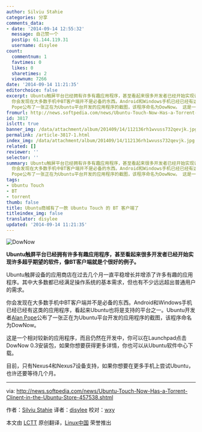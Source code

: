 ```yaml
---
author: Silviu Stahie
categories: 分享
comments_data:
- date: '2014-09-14 12:55:32'
  message: 自己赞一个
  postip: 61.144.119.31
  username: disylee
count:
  commentnum: 1
  favtimes: 0
  likes: 0
  sharetimes: 2
  viewnum: 7266
date: '2014-09-14 11:21:35'
editorchoice: false
excerpt: Ubuntu触屏平台已经拥有许多有趣应用程序，甚至看起来很多开发者已经开始实现许多超乎期望的软件，像BT客户端就是个很好的例子。 Ubuntu触屏设备的应用商店在过去几个月一直平稳增长并增添了许多有趣的应用程序。其中大多数都已经满足操作系统的基本需求，但也有不少远远超出普通用户的需求。
  你会发现在大多数手机中BT客户端并不是必备的东西。Android和Windows手机已经已经有这类的应用程序，看起来Ubuntu也将是支持的平台之一。Ubuntu开发者Alan
  Pope公布了一张正在为Ubuntu平台开发的应用程序的截图，该程序命名为DowNow。 这是一个相
fromurl: http://news.softpedia.com/news/Ubuntu-Touch-Now-Has-a-Torrent-Clinent-in-the-Ubuntu-Store-457538.shtml
id: 3817
islctt: true
banner_img: /data/attachment/album/201409/14/112136rh1wvuss732qevjk.jpg
permalink: /article-3817-1.html
index_img: /data/attachment/album/201409/14/112136rh1wvuss732qevjk.jpg.thumb.jpg
related: []
reviewer: ''
selector: ''
summary: Ubuntu触屏平台已经拥有许多有趣应用程序，甚至看起来很多开发者已经开始实现许多超乎期望的软件，像BT客户端就是个很好的例子。 Ubuntu触屏设备的应用商店在过去几个月一直平稳增长并增添了许多有趣的应用程序。其中大多数都已经满足操作系统的基本需求，但也有不少远远超出普通用户的需求。
  你会发现在大多数手机中BT客户端并不是必备的东西。Android和Windows手机已经已经有这类的应用程序，看起来Ubuntu也将是支持的平台之一。Ubuntu开发者Alan
  Pope公布了一张正在为Ubuntu平台开发的应用程序的截图，该程序命名为DowNow。 这是一个相
tags:
- Ubuntu Touch
- BT
- torrent
thumb: false
title: Ubuntu商城有了一款 Ubuntu Touch 的 BT 客户端了
titleindex_img: false
translator: disylee
updated: '2014-09-14 11:21:35'
---
```


![DowNow](/data/attachment/album/201409/14/112136rh1wvuss732qevjk.jpg)


**Ubuntu触屏平台已经拥有许多有趣应用程序，甚至看起来很多开发者已经开始实现许多超乎期望的软件，像BT客户端就是个很好的例子。**


Ubuntu触屏设备的应用商店在过去几个月一直平稳增长并增添了许多有趣的应用程序。其中大多数都已经满足操作系统的基本需求，但也有不少远远超出普通用户的需求。


你会发现在大多数手机中BT客户端并不是必备的东西。Android和Windows手机已经已经有这类的应用程序，看起来Ubuntu也将是支持的平台之一。Ubuntu开发者[Alan Pope](https://plus.google.com/u/0/+AlanPope/posts/Ej3vKVxBum8)公布了一张正在为Ubuntu平台开发的应用程序的截图，该程序命名为DowNow。


这是一个相对较新的应用程序，而且仍然在开发中，你可以在Launchpad点击DowNow 0.3安装包，如果你想要获得更多详情，你也可以从Ubuntu软件中心下载。


目前，只有Nexus4和Nexus7设备支持，如果你想要在更多手机上尝试Ubuntu，也许还要等待几个月。




---


via: <http://news.softpedia.com/news/Ubuntu-Touch-Now-Has-a-Torrent-Clinent-in-the-Ubuntu-Store-457538.shtml>


作者：[Silviu Stahie](http://news.softpedia.com/editors/browse/silviu-stahie) 译者：[disylee](https://github.com/disylee) 校对：[wxy](https://github.com/wxy)


本文由 [LCTT](https://github.com/LCTT/TranslateProject) 原创翻译，[Linux中国](http://linux.cn/) 荣誉推出